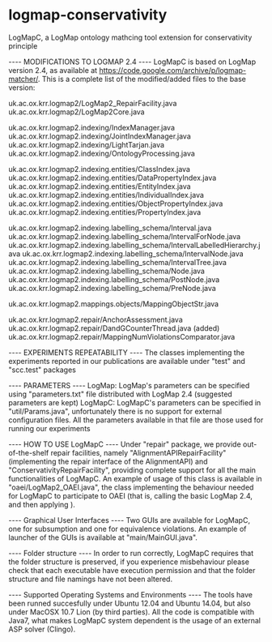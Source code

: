# logmap-conservativity
LogMapC, a LogMap ontology mathcing tool extension for conservativity principle

---- MODIFICATIONS TO LOGMAP 2.4 ----
LogMapC is based on LogMap version 2.4, as available at https://code.google.com/archive/p/logmap-matcher/. 
This is a complete list of the modified/added files to the base version:

uk.ac.ox.krr.logmap2/LogMap2_RepairFacility.java
uk.ac.ox.krr.logmap2/LogMap2Core.java

uk.ac.ox.krr.logmap2.indexing/IndexManager.java
uk.ac.ox.krr.logmap2.indexing/JointIndexManager.java
uk.ac.ox.krr.logmap2.indexing/LightTarjan.java
uk.ac.ox.krr.logmap2.indexing/OntologyProcessing.java

uk.ac.ox.krr.logmap2.indexing.entities/ClassIndex.java
uk.ac.ox.krr.logmap2.indexing.entities/DataPropertyIndex.java
uk.ac.ox.krr.logmap2.indexing.entities/EntityIndex.java
uk.ac.ox.krr.logmap2.indexing.entities/IndividualIndex.java
uk.ac.ox.krr.logmap2.indexing.entities/ObjectPropertyIndex.java
uk.ac.ox.krr.logmap2.indexing.entities/PropertyIndex.java

uk.ac.ox.krr.logmap2.indexing.labelling_schema/Interval.java
uk.ac.ox.krr.logmap2.indexing.labelling_schema/IntervalForNode.java
uk.ac.ox.krr.logmap2.indexing.labelling_schema/IntervalLabelledHierarchy.java
uk.ac.ox.krr.logmap2.indexing.labelling_schema/IntervalNode.java
uk.ac.ox.krr.logmap2.indexing.labelling_schema/IntervalTree.java
uk.ac.ox.krr.logmap2.indexing.labelling_schema/Node.java
uk.ac.ox.krr.logmap2.indexing.labelling_schema/PostNode.java
uk.ac.ox.krr.logmap2.indexing.labelling_schema/PreNode.java

uk.ac.ox.krr.logmap2.mappings.objects/MappingObjectStr.java

uk.ac.ox.krr.logmap2.repair/AnchorAssessment.java
uk.ac.ox.krr.logmap2.repair/DandGCounterThread.java (added)
uk.ac.ox.krr.logmap2.repair/MappingNumViolationsComparator.java

---- EXPERIMENTS REPEATABILITY ----
The classes implementing the experiments reported in our publications are available under "test" and "scc.test" packages

---- PARAMETERS ---- 
LogMap: LogMap's parameters can be specified using "parameters.txt" file distributed with LogMap 2.4 (suggested parameters are kept)
LogMapC: LogMapC's parameters can be specified in "util/Params.java", unfortunately there is no support for external configuration files. All the parameters available in that file are those used for running our experiments

---- HOW TO USE LogMapC ----
Under "repair" package, we provide out-of-the-shelf repair facilities, namely "AlignmentAPIRepairFacility" (implementing the repair interface of the AlignmentAPI) and "ConservativityRepairFacility", providing complete support for all the main functionalities of LogMapC. An example of usage of this class is available in "oaei/LogMap2_OAEI.java", the class implementing the behaviour needed for LogMapC to participate to OAEI (that is, calling the basic LogMap 2.4, and then applying ).

---- Graphical User Interfaces ----
Two GUIs are available for LogMapC, one for subsumption and one for equivalence violations. 
An example of launcher of the GUIs is available at "main/MainGUI.java".

---- Folder structure ----
In order to run correctly, LogMapC requires that the folder structure is preserved, if you experience misbehaviour please 
check that each executable have execution permission and that the folder structure and file namings have not been altered.

---- Supported Operating Systems and Environments ----
The tools have been runned succesfully under Ubuntu 12.04 and Ubuntu 14.04, but also under MacOSX 10.7 Lion (by third parties). 
All the code is compatible with Java7, what makes LogMapC system dependent is the usage of an external ASP solver (Clingo).
